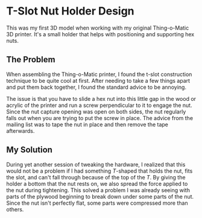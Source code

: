 # T-Slot Nut Holder Design

This was my first 3D model when working with my original Thing-o-Matic 3D
printer.  It's a small holder that helps with positioning and supporting hex
nuts.

## The Problem

When assembling the Thing-o-Matic printer, I found the t-slot construction
technique to be quite cool at first. After needing to take a few things apart
and put them back together, I found the standard advice to be annoying.

The issue is that you have to slide a hex nut into this little gap in the wood
or acrylic of the printer and run a screw perpendicular to it to engage the
nut. Since the nut capture opening was open on both sides, the nut regularly
falls out when you are trying to put the screw in place. The advice from the
mailing list was to tape the nut in place and then remove the tape afterwards.

## My Solution

During yet another session of tweaking the hardware, I realized that this would
not be a problem if I had something *T*-shaped that holds the nut, fits the
slot, and can't fall through because of the top of the *T*. By giving the
holder a bottom that the nut rests on, we also spread the force applied to the
nut during tightening. This solved a problem I was already seeing with parts of
the plywood beginning to break down under some parts of the nut. Since the nut
isn't perfectly flat, some parts were compressed more than others.
